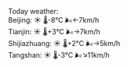 Today weather:  
Beijing: ☀️   🌡️-8°C 🌬️←7km/h  
Tianjin: ☀️   🌡️+3°C 🌬️→7km/h  
Shijiazhuang: ☀️   🌡️+2°C 🌬️→5km/h  
Tangshan: ☀️   🌡️-3°C 🌬️↘11km/h  
